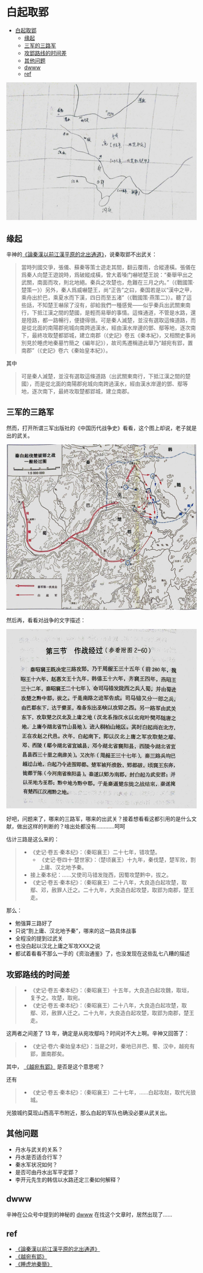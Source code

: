 # 白起取郢

- [白起取郢](#白起取郢)
    - [缘起](#缘起)
    - [三军的三路军](#三军的三路军)
    - [攻郢路线的时间差](#攻郢路线的时间差)
    - [其他问题](#其他问题)
    - [dwww](#dwww)
    - [ref](#ref)

![](./img/yin.jpg)

## 缘起
辛神的[《論秦漢以前江漢平原的北出通道》](https://mp.weixin.qq.com/s/_b0slBFtqMMPXKcID-e92g)，说秦取郢不出武关：

>當時列國交爭，張儀、蘇秦等策士遊走其間，翻云覆雨，合縱連橫。張儀在爲秦人向楚王遊說時，爲破縱成橫，曾大着嗓门嚇唬楚王說：“秦舉甲出之武關，南面而攻，則北地絕。秦兵之攻楚也，危難在三月之内。”（《戰國策·楚策一》）另外，秦人爲威嚇楚王，尚“正告”之曰，秦国若是以“漢中之甲，乘舟出於巴，乘夏水而下漢，四日而至五渚”（《戰國策·燕策二》）。聽了這些話，不知楚王嚇尿了沒有，卻給我們一種感覺——似乎秦兵出武關東南行，下抵江漢之間的楚國，是輕而易舉的事情。這條通道，不管是水路，還是陸路，都一路暢行，便捷得很。可是秦人滅楚，並沒有選取這條道路，而是從北面的南陽郡宛城向南跨過漢水，經由漢水岸邊的鄧、鄢等地，逐次南下，最終攻取楚都郢城，建立南郡（《史記》卷五《秦本紀》，又相關史事尚別見於睡虎地秦墓竹簡之《編年記》），故司馬遷稱道此舉乃“越宛有郢，置南郡”（《史記》卷六《秦始皇本紀》）。

其中

>可是秦人滅楚，並沒有選取這條道路（出武關東南行，下抵江漢之間的楚國），而是從北面的南陽郡宛城向南跨過漢水，經由漢水岸邊的鄧、鄢等地，逐次南下，最終攻取楚都郢城，建立南郡。



## 三军的三路军

然而，打开所谓三军出版社的《中国历代战争史》看看，这个图上却说，老子就是出的武关。

![](./img/sanjunmap.jpg)

然后再，看看对战争的文字描述：

![](./img/sanjun.jpg)

好吧，问题来了，哪来的三路军，哪来的出武关？接着想看看这都引用的是什么文献，做出这样的判断的？啥出处都没有…………呵呵


估计三路是这么来的：
>- 《史记·卷五·秦本纪》：（秦昭襄王）二十七年，错攻楚。
>    - 《史记·卷四十·楚世家》：（楚顷襄王）十九年，秦伐楚，楚军败，割上庸、汉北地予秦。
>- 接上秦本纪：……又使司马错发陇西，因蜀攻楚黔中，拔之。
>- 《史记·卷五·秦本纪》：（秦昭襄王）二十八年，大良造白起攻楚，取鄢、邓，赦罪人迁之。二十九年，大良造白起攻楚，取郢为南郡，楚王走。

那么：
- 勉强算三路好了
- 只说“割上庸、汉北地予秦”，哪来的这一路具体战事
- 全程没的提到过武关
- 也没白起以汉北上庸之军攻XXX之说
- 都试着看看不那么一手的《资治通鉴》了，也没发现在这些乱七八糟的描述


## 攻郢路线的时间差

>- 《史记·卷五·秦本纪》：（秦昭襄王）十五年，大良造白起攻魏，取垣，复予之。攻楚，取宛。
>- 《史记·卷五·秦本纪》：（秦昭襄王）二十八年，大良造白起攻楚，取鄢、邓，赦罪人迁之。二十九年，大良造白起攻楚，取郢为南郡，楚王走。

这两者之间差了 13 年，确定是从宛攻鄢吗？时间对不大上啊。辛神又回答了：

>- 《史记·卷六·秦始皇本纪》：当是之时，秦地已并巴、蜀、汉中，越宛有郢，置南郡矣。

其中， [《越宛有郢》](https://weibo.com/5274752310/CFkmO05cT) 是否是这个意思呢？

还有
> - 《史记·卷五·秦本纪》：（秦昭襄王）二十七年，……白起攻赵，取代光狼城。

光狼城约莫现山西高平市附近，那么白起的军队也确没必要从武关出。

## 其他问题
- 丹水与武关的关系？
- 丹水是否适合行军？
- 秦水军状况如何？
- 是否可由丹水出军平定郢？
- 李开元先生的韩信以水路还定三秦如何解释？


## dwww
辛神在公众号中提到的神秘的 [dwww](https://www.thepaper.cn/newsDetail_forward_1258465) 在找这个文章时，居然出现了……


## ref
- [《論秦漢以前江漢平原的北出通道》](https://mp.weixin.qq.com/s/_b0slBFtqMMPXKcID-e92g)
- [《越宛有郢》](https://weibo.com/5274752310/CFkmO05cT)
- [《睡虎地秦簡》](https://ctext.org/wiki.pl?if=gb&chapter=528529)